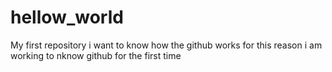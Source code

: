 # hellow_world
My first repository
i want to know how the github works for this reason i am working to nknow github for the first time
